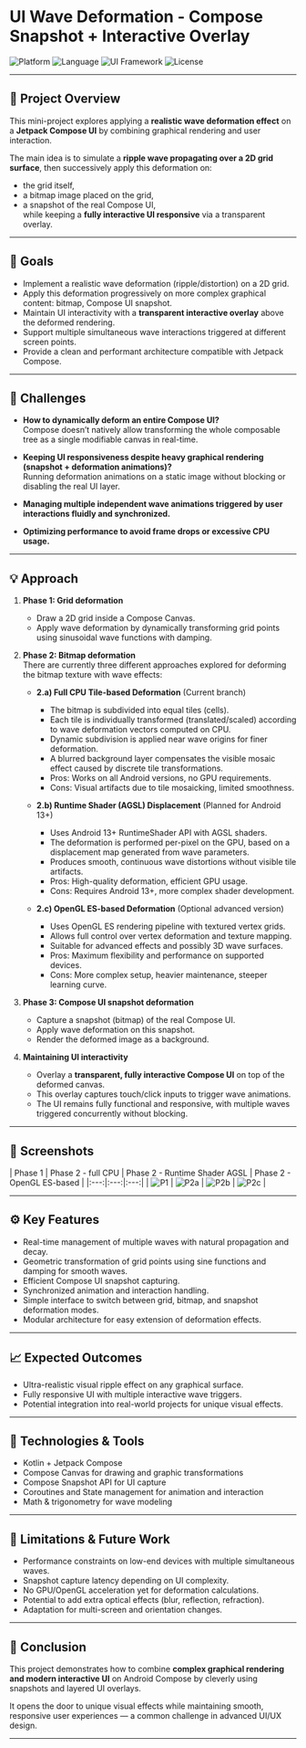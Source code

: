 # UI Wave Deformation - Compose Snapshot + Interactive Overlay

![Platform](https://img.shields.io/badge/platform-Android-green?logo=android)
![Language](https://img.shields.io/badge/language-Kotlin-orange?logo=kotlin)
![UI Framework](https://img.shields.io/badge/UI-Jetpack%20Compose-blue?logo=jetpack-compose)
![License](https://img.shields.io/badge/license-MIT-lightgrey)

---

## 🚀 Project Overview

This mini-project explores applying a **realistic wave deformation effect** on a **Jetpack Compose UI** by combining graphical rendering and user interaction.

The main idea is to simulate a **ripple wave propagating over a 2D grid surface**, then successively apply this deformation on:  
- the grid itself,  
- a bitmap image placed on the grid,  
- a snapshot of the real Compose UI,  
while keeping a **fully interactive UI responsive** via a transparent overlay.

---

## 🎯 Goals

- Implement a realistic wave deformation (ripple/distortion) on a 2D grid.  
- Apply this deformation progressively on more complex graphical content: bitmap, Compose UI snapshot.  
- Maintain UI interactivity with a **transparent interactive overlay** above the deformed rendering.  
- Support multiple simultaneous wave interactions triggered at different screen points.  
- Provide a clean and performant architecture compatible with Jetpack Compose.

---

## 🧩 Challenges

- **How to dynamically deform an entire Compose UI?**  
  Compose doesn’t natively allow transforming the whole composable tree as a single modifiable canvas in real-time.

- **Keeping UI responsiveness despite heavy graphical rendering (snapshot + deformation animations)?**  
  Running deformation animations on a static image without blocking or disabling the real UI layer.

- **Managing multiple independent wave animations triggered by user interactions fluidly and synchronized.**

- **Optimizing performance to avoid frame drops or excessive CPU usage.**

---

## 💡 Approach

1. **Phase 1: Grid deformation**  
   - Draw a 2D grid inside a Compose Canvas.  
   - Apply wave deformation by dynamically transforming grid points using sinusoidal wave functions with damping.

2. **Phase 2: Bitmap deformation**  
   There are currently three different approaches explored for deforming the bitmap texture with wave effects:

   - **2.a) Full CPU Tile-based Deformation** (Current branch)  
     - The bitmap is subdivided into equal tiles (cells).  
     - Each tile is individually transformed (translated/scaled) according to wave deformation vectors computed on CPU.  
     - Dynamic subdivision is applied near wave origins for finer deformation.  
     - A blurred background layer compensates the visible mosaic effect caused by discrete tile transformations.  
     - Pros: Works on all Android versions, no GPU requirements.  
     - Cons: Visual artifacts due to tile mosaicking, limited smoothness.

   - **2.b) Runtime Shader (AGSL) Displacement** (Planned for Android 13+)  
     - Uses Android 13+ RuntimeShader API with AGSL shaders.  
     - The deformation is performed per-pixel on the GPU, based on a displacement map generated from wave parameters.  
     - Produces smooth, continuous wave distortions without visible tile artifacts.  
     - Pros: High-quality deformation, efficient GPU usage.  
     - Cons: Requires Android 13+, more complex shader development.

   - **2.c) OpenGL ES-based Deformation** (Optional advanced version)  
     - Uses OpenGL ES rendering pipeline with textured vertex grids.  
     - Allows full control over vertex deformation and texture mapping.  
     - Suitable for advanced effects and possibly 3D wave surfaces.  
     - Pros: Maximum flexibility and performance on supported devices.  
     - Cons: More complex setup, heavier maintenance, steeper learning curve.

3. **Phase 3: Compose UI snapshot deformation**  
   - Capture a snapshot (bitmap) of the real Compose UI.  
   - Apply wave deformation on this snapshot.  
   - Render the deformed image as a background.

4. **Maintaining UI interactivity**  
   - Overlay a **transparent, fully interactive Compose UI** on top of the deformed canvas.  
   - This overlay captures touch/click inputs to trigger wave animations.  
   - The UI remains fully functional and responsive, with multiple waves triggered concurrently without blocking.

---

## 📸 Screenshots

| Phase 1 | Phase 2 - full CPU | Phase 2 - Runtime Shader AGSL | Phase 2 - OpenGL ES-based |
|:---:|:---:|:---:|
| ![P1](screenshots/phase1.gif) | ![P2a](screenshots/phase2.gif) |  ![P2b](screenshots/phase3.gif) |  ![P2c](screenshots/phase3.gif) |

---

## ⚙️ Key Features

- Real-time management of multiple waves with natural propagation and decay.  
- Geometric transformation of grid points using sine functions and damping for smooth waves.  
- Efficient Compose UI snapshot capturing.  
- Synchronized animation and interaction handling.  
- Simple interface to switch between grid, bitmap, and snapshot deformation modes.  
- Modular architecture for easy extension of deformation effects.

---

## 📈 Expected Outcomes

- Ultra-realistic visual ripple effect on any graphical surface.  
- Fully responsive UI with multiple interactive wave triggers.  
- Potential integration into real-world projects for unique visual effects.

---

## 🔧 Technologies & Tools

- Kotlin + Jetpack Compose  
- Compose Canvas for drawing and graphic transformations  
- Compose Snapshot API for UI capture  
- Coroutines and State management for animation and interaction  
- Math & trigonometry for wave modeling  

---

## 🚧 Limitations & Future Work

- Performance constraints on low-end devices with multiple simultaneous waves.  
- Snapshot capture latency depending on UI complexity.  
- No GPU/OpenGL acceleration yet for deformation calculations.  
- Potential to add extra optical effects (blur, reflection, refraction).  
- Adaptation for multi-screen and orientation changes.

---

## 🧠 Conclusion

This project demonstrates how to combine **complex graphical rendering and modern interactive UI** on Android Compose by cleverly using snapshots and layered UI overlays.

It opens the door to unique visual effects while maintaining smooth, responsive user experiences — a common challenge in advanced UI/UX design.

---
